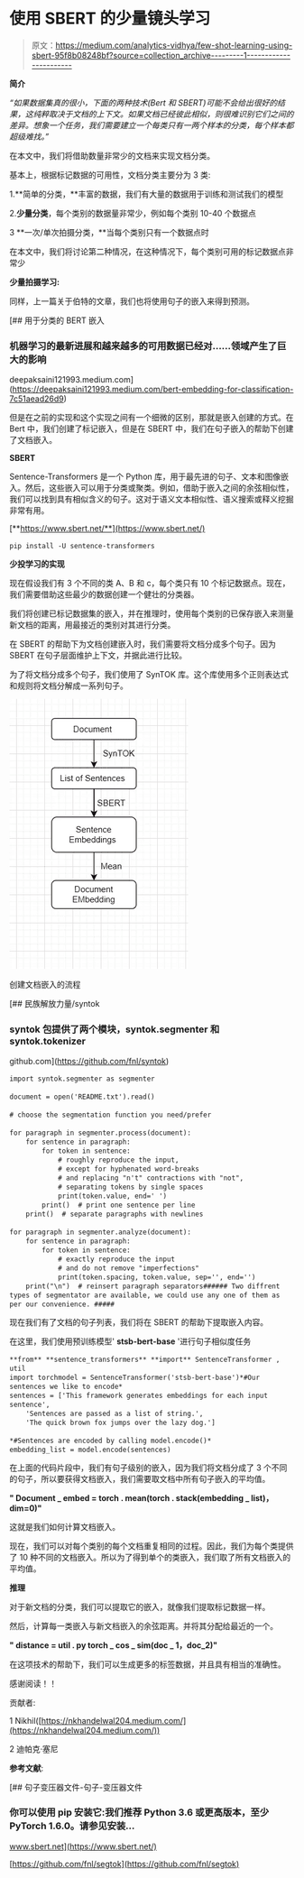 # 使用 SBERT 的少量镜头学习

> 原文：<https://medium.com/analytics-vidhya/few-shot-learning-using-sbert-95f8b08248bf?source=collection_archive---------1----------------------->

**简介**

*“如果数据集真的很小，下面的两种技术(Bert 和 SBERT)可能不会给出很好的结果，这纯粹取决于文档的上下文。如果文档已经彼此相似，则很难识别它们之间的差异。想象一个任务，我们需要建立一个每类只有一两个样本的分类，每个样本都超级难找。”*

在本文中，我们将借助数量非常少的文档来实现文档分类。

基本上，根据标记数据的可用性，文档分类主要分为 3 类:

1.**简单的分类，**丰富的数据，我们有大量的数据用于训练和测试我们的模型

2.**少量分类**，每个类别的数据量非常少，例如每个类别 10-40 个数据点

3 **一次/单次拍摄分类，**当每个类别只有一个数据点时

在本文中，我们将讨论第二种情况，在这种情况下，每个类别可用的标记数据点非常少

**少量拍摄学习:**

同样，上一篇关于伯特的文章，我们也将使用句子的嵌入来得到预测。

[](https://deepaksaini121993.medium.com/bert-embedding-for-classification-7c51aead26d9) [## 用于分类的 BERT 嵌入

### 机器学习的最新进展和越来越多的可用数据已经对……领域产生了巨大的影响

deepaksaini121993.medium.com](https://deepaksaini121993.medium.com/bert-embedding-for-classification-7c51aead26d9) 

但是在之前的实现和这个实现之间有一个细微的区别，那就是嵌入创建的方式。在 Bert 中，我们创建了标记嵌入，但是在 SBERT 中，我们在句子嵌入的帮助下创建了文档嵌入。

**SBERT**

Sentence-Transformers 是一个 Python 库，用于最先进的句子、文本和图像嵌入。然后，这些嵌入可以用于分类或聚类。例如，借助于嵌入之间的余弦相似性，我们可以找到具有相似含义的句子。这对于语义文本相似性、语义搜索或释义挖掘非常有用。

[**https://www.sbert.net/**](https://www.sbert.net/)

```
pip install -U sentence-transformers
```

**少投学习的实现**

现在假设我们有 3 个不同的类 A、B 和 c，每个类只有 10 个标记数据点。现在，我们需要借助这些最少的数据创建一个健壮的分类器。

我们将创建已标记数据集的嵌入，并在推理时，使用每个类别的已保存嵌入来测量新文档的距离，用最接近的类别对其进行分类。

在 SBERT 的帮助下为文档创建嵌入时，我们需要将文档分成多个句子。因为 SBERT 在句子层面维护上下文，并据此进行比较。

为了将文档分成多个句子，我们使用了 SynTOK 库。这个库使用多个正则表达式和规则将文档分解成一系列句子。

![](img/61487065435bf19db06947b3b658715c.png)

创建文档嵌入的流程

[](https://github.com/fnl/syntok) [## 民族解放力量/syntok

### syntok 包提供了两个模块，syntok.segmenter 和 syntok.tokenizer

github.com](https://github.com/fnl/syntok) 

```
import syntok.segmenter as segmenter

document = open('README.txt').read()

# choose the segmentation function you need/prefer

for paragraph in segmenter.process(document):
    for sentence in paragraph:
        for token in sentence:
            # roughly reproduce the input,
            # except for hyphenated word-breaks
            # and replacing "n't" contractions with "not",
            # separating tokens by single spaces
            print(token.value, end=' ')
        print()  # print one sentence per line
    print()  # separate paragraphs with newlines

for paragraph in segmenter.analyze(document):
    for sentence in paragraph:
        for token in sentence:
            # exactly reproduce the input
            # and do not remove "imperfections"
            print(token.spacing, token.value, sep='', end='')
    print("\n")  # reinsert paragraph separators###### Two diffrent types of segmentator are available, we could use any one of them as per our convenience. #####
```

现在我们有了文档的句子列表，我们将在 SBERT 的帮助下提取嵌入内容。

在这里，我们使用预训练模型' **stsb-bert-base** '进行句子相似度任务

```
**from** **sentence_transformers** **import** SentenceTransformer ,  util
import torchmodel = SentenceTransformer('stsb-bert-base')*#Our sentences we like to encode*
sentences = ['This framework generates embeddings for each input sentence',
    'Sentences are passed as a list of string.',
    'The quick brown fox jumps over the lazy dog.']

*#Sentences are encoded by calling model.encode()*
embedding_list = model.encode(sentences)
```

在上面的代码片段中，我们有句子级别的嵌入，因为我们将文档分成了 3 个不同的句子，所以要获得文档嵌入，我们需要取文档中所有句子嵌入的平均值。

**" Document _ embed = torch . mean(torch . stack(embedding _ list)，dim=0)"**

这就是我们如何计算文档嵌入。

现在，我们可以对每个类别的每个文档重复相同的过程。因此，我们为每个类提供了 10 种不同的文档嵌入。所以为了得到单个的类嵌入，我们取了所有文档嵌入的平均值。

**推理**

对于新文档的分类，我们可以提取它的嵌入，就像我们提取标记数据一样。

然后，计算每一类嵌入与新文档嵌入的余弦距离。并将其分配给最近的一个。

**" distance = util . py torch _ cos _ sim(doc _ 1，doc_2)"**

在这项技术的帮助下，我们可以生成更多的标签数据，并且具有相当的准确性。

感谢阅读！！

贡献者:

1 Nikhil([https://nkhandelwal204.medium.com/](https://nkhandelwal204.medium.com/))

2 迪帕克·塞尼

**参考文献**:

 [## 句子变压器文件-句子-变压器文件

### 你可以使用 pip 安装它:我们推荐 Python 3.6 或更高版本，至少 PyTorch 1.6.0。请参见安装…

www.sbert.net](https://www.sbert.net/) 

[https://github.com/fnl/segtok](https://github.com/fnl/segtok)